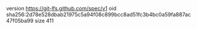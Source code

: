 version https://git-lfs.github.com/spec/v1
oid sha256:2d78e528dbab21975c5a94f08c899bcc8ad51fc3b4bc0a59fa887ac47f05ba99
size 411
